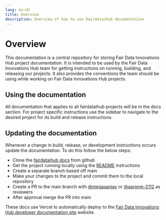```yaml
---
lang: en-US
title: Overview
description: Overview of how to use Dairdataihub documentation
---
```


# Overview

This documentation is a central repository for storing Fair Data Innovations Hub project documentation. It is intended to be used by the Fair Data Innovations Hub team for getting instructions on running, building, and releasing our projects. It also provides the conventions the team should be using while working on Fair Data Innovations Hub projects.

## Using the documentation

All documentation that applies to all fairdataihub projects will be in the docs section.
For project specific instructions use the sidebar to navigate to the desired project for its build and release instructions. 

## Updating the documentation

Whenever a change in build, release, or development instructions occurs update the documentation. To do this follow the below steps:

- Clone the [fairdataihub docs](https://github.com/fairdataihub/fairdataihub-docs) from github
- Get the project running locally using the [README](/docs/README.md) instructions
- Create a separate branch based off main
- Make your changes to the project and commit them to the local repository
- Create a PR to the main branch with [@megasanjay](https://github.com/megasanjay) or [@aaronm-2112](https://github.com/aaronm-2112) as reviewers
- After approval merge the PR into main

These docs use Vercel to automatically deploy to the [Fair Data Innovations Hub developer documentation site](https://dev.fairdataihub.org/) website.